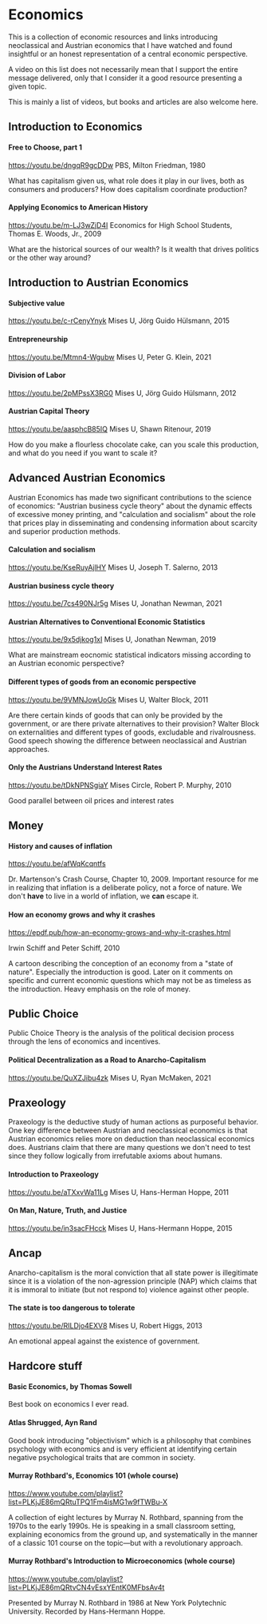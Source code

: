 # Economics
This is a collection of economic resources and links introducing neoclassical and Austrian economics that I have watched and found insightful or an honest representation of a central economic perspective.

A video on this list does not necessarily mean that I support the entire message delivered, only that I consider it a good resource presenting a given topic.

This is mainly a list of videos, but books and articles are also welcome here.

## Introduction to Economics
#### Free to Choose, part 1
https://youtu.be/dngqR9gcDDw
PBS, Milton Friedman, 1980

What has capitalism given us, what role does it play in our lives, both as consumers and producers? How does capitalism coordinate production?

#### Applying Economics to American History
https://youtu.be/m-LJ3wZjD4I
Economics for High School Students, Thomas E. Woods, Jr., 2009

What are the historical sources of our wealth? Is it wealth that drives politics or the other way around?

## Introduction to Austrian Economics
#### Subjective value
https://youtu.be/c-rCenyYnyk
Mises U, Jörg Guido Hülsmann, 2015

#### Entrepreneurship
https://youtu.be/Mtmn4-Wgubw
Mises U, Peter G. Klein, 2021

#### Division of Labor
https://youtu.be/2pMPssX3RG0
Mises U, Jörg Guido Hülsmann, 2012

#### Austrian Capital Theory
https://youtu.be/aasphcB85IQ
Mises U, Shawn Ritenour, 2019

How do you make a flourless chocolate cake, can you scale this production, and what do you need if you want to scale it?

## Advanced Austrian Economics
Austrian Economics has made two significant contributions to the science of economics: "Austrian business cycle theory" about the dynamic effects of excessive money printing, and "calculation and socialism" about the role that prices play in disseminating and condensing information about scarcity and superior production methods.

#### Calculation and socialism
https://youtu.be/KseRuyAjlHY
Mises U, Joseph T. Salerno, 2013

#### Austrian business cycle theory
https://youtu.be/7cs490NJr5g
Mises U, Jonathan Newman, 2021

#### Austrian Alternatives to Conventional Economic Statistics
https://youtu.be/9x5djkog1xI
Mises U, Jonathan Newman, 2019

What are mainstream eocnomic statistical indicators missing according to an Austrian economic perspective?

#### Different types of goods from an economic perspective
https://youtu.be/9VMNJowUoGk
Mises U, Walter Block, 2011

Are there certain kinds of goods that can only be provided by the government, or are there private alternatives to their provision? Walter Block on externalities and different types of goods, excludable and rivalrousness. Good speech showing the difference between neoclassical and Austrian approaches.

#### Only the Austrians Understand Interest Rates
https://youtu.be/tDkNPNSgiaY
Mises Circle, Robert P. Murphy, 2010

Good parallel between oil prices and interest rates

## Money
#### History and causes of inflation
https://youtu.be/afWqKcqntfs

Dr. Martenson's Crash Course, Chapter 10, 2009. Important resource for me in realizing that inflation is a deliberate policy, not a force of nature. We don't **have** to live in a world of inflation, we **can** escape it.

#### How an economy grows and why it crashes
https://epdf.pub/how-an-economy-grows-and-why-it-crashes.html

Irwin Schiff and Peter Schiff, 2010

A cartoon describing the conception of an economy from a "state of nature". Especially the introduction is good. Later on it comments on specific and current economic questions which may not be as timeless as the introduction. Heavy emphasis on the role of money.

## Public Choice
Public Choice Theory is the analysis of the political decision process through the lens of economics and incentives.

#### Political Decentralization as a Road to Anarcho-Capitalism
https://youtu.be/QuXZJibu4zk
Mises U, Ryan McMaken, 2021

## Praxeology
Praxeology is the deductive study of human actions as purposeful behavior. One key difference between Austrian and neoclassical economics is that Austrian economics relies more on deduction than neoclassical economics does. Austrians claim that there are many questions we don't need to test since they follow logically from irrefutable axioms about humans.

#### Introduction to Praxeology
https://youtu.be/aTXxvWa11Lg
Mises U, Hans-Herman Hoppe, 2011

#### On Man, Nature, Truth, and Justice
https://youtu.be/in3sacFHcck
Mises U, Hans-Hermann Hoppe, 2015

## Ancap
Anarcho-capitalism is the moral conviction that all state power is illegitimate since it is a violation of the non-agression principle (NAP) which claims that it is immoral to initiate (but not respond to) violence against other people.

#### The state is too dangerous to tolerate
https://youtu.be/RILDjo4EXV8
Mises U, Robert Higgs, 2013

An emotional appeal against the existence of government.

## Hardcore stuff
#### Basic Economics, by Thomas Sowell

Best book on economics I ever read.

#### Atlas Shrugged, Ayn Rand

Good book introducing "objectivism" which is a philosophy that combines psychology with economics and is very efficient at identifying certain negative psychological traits that are common in society.

#### Murray Rothbard's, Economics 101 (whole course)
https://www.youtube.com/playlist?list=PLKjJE86mQRtuTPQ1Fm4isMG1w9fTWBu-X

A collection of eight lectures by Murray N. Rothbard, spanning from the 1970s to the early 1990s. He is speaking in a small classroom setting, explaining economics from the ground up, and systematically in the manner of a classic 101 course on the topic—but with a revolutionary approach.

#### Murray Rothbard's Introduction to Microeconomics (whole course)
https://www.youtube.com/playlist?list=PLKjJE86mQRtvCN4vEsxYEntK0MFbsAv4t

Presented by Murray N. Rothbard in 1986 at New York Polytechnic University. Recorded by Hans-Hermann Hoppe.
